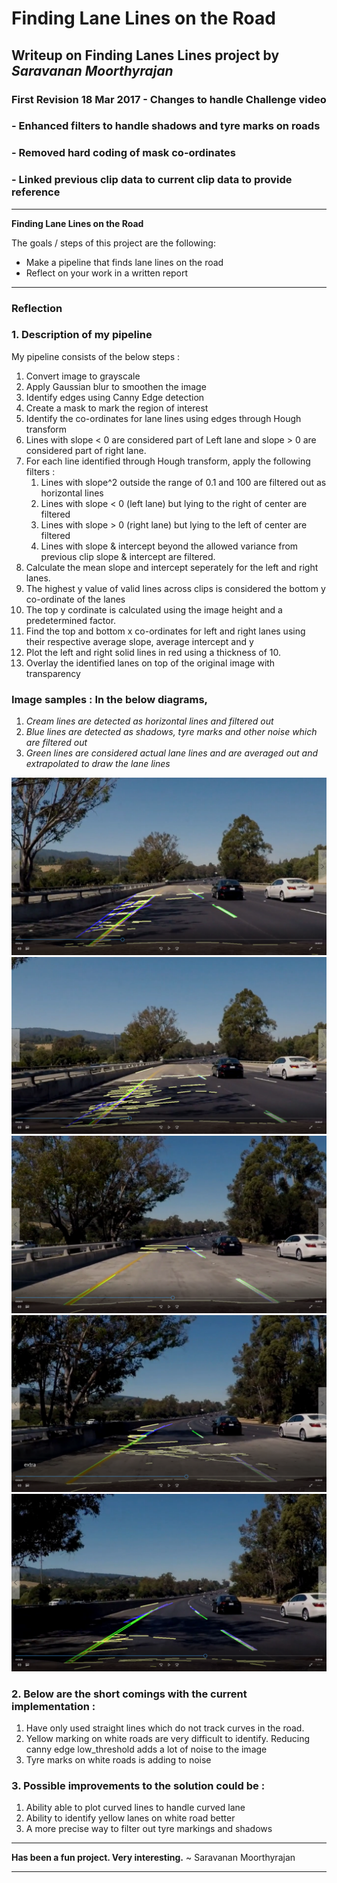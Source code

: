 # **Finding Lane Lines on the Road** 

## Writeup on Finding Lanes Lines project by *Saravanan Moorthyrajan*


### First Revision 18 Mar 2017 - Changes to handle Challenge video
### - Enhanced filters to handle shadows and tyre marks on roads
### - Removed hard coding of mask co-ordinates
### - Linked previous clip data to current clip data to provide reference

---

**Finding Lane Lines on the Road**

The goals / steps of this project are the following:
* Make a pipeline that finds lane lines on the road
* Reflect on your work in a written report


[//]: # (Image References)

[image1]: ./test_images/Challenge1.png "First Shadow"
[image2]: ./test_images/Challenge2.png "Shadow to White road"
[image3]: ./test_images/Challenge3.png "White road"
[image4]: ./test_images/Challenge4.png "White road to Shadow"
[image5]: ./test_images/Challenge5.png "Second Shadow"

---

### Reflection

### 1. Description of my pipeline

My pipeline consists of the below steps :

1.  Convert image to grayscale
1.  Apply Gaussian blur to smoothen the image
1.  Identify edges using Canny Edge detection
1.  Create a mask to mark the region of interest
1.  Identify the co-ordinates for lane lines using edges through Hough transform
1.  Lines with slope < 0 are considered part of Left lane and slope > 0 are considered part of right lane.
1.  For each line identified through Hough transform, apply the following filters :
    1. Lines with slope^2 outside the range of 0.1 and 100 are filtered out as horizontal lines
    1. Lines with slope < 0 (left lane) but lying to the right of center are filtered
    1. Lines with slope > 0 (right lane) but lying to the left of center are filtered
    1. Lines with slope & intercept beyond the allowed variance from previous clip slope & intercept are filtered.
1.  Calculate the mean slope and intercept seperately for the left and right lanes.
1.  The highest y value of valid lines across clips is considered the bottom y co-ordinate of the lanes
1.  The top y cordinate is calculated using the image height and a predetermined factor.
1.  Find the top and bottom x co-ordinates for left and right lanes using their respective average slope, average intercept and y
1.  Plot the left and right solid lines in red using a thickness of 10.
1.  Overlay the identified lanes on top of the original image with transparency

### Image samples : In the below diagrams, 
1.  *Cream lines are detected as horizontal lines and filtered out*
1.  *Blue lines are detected as shadows, tyre marks and other noise which are filtered out*
1.  *Green lines are considered actual lane lines and are averaged out and extrapolated to draw the lane lines*

![alt text][image1] ![alt text][image2] ![alt text][image3] ![alt text][image4] ![alt text][image5]


### 2. Below are the short comings with the current implementation : 

1. Have only used straight lines which do not track curves in the road.
1. Yellow marking on white roads are very difficult to identify.  Reducing canny edge low_threshold adds a lot of noise to the image
1. Tyre marks on white roads is adding to noise


### 3. Possible improvements to the solution could be :

1. Ability able to plot curved lines to handle curved lane
1. Ability to identify yellow lanes on white road better
1. A more precise way to filter out tyre markings and shadows


---

**Has been a fun project.  Very interesting.** 				  ~   Saravanan Moorthyrajan

---
